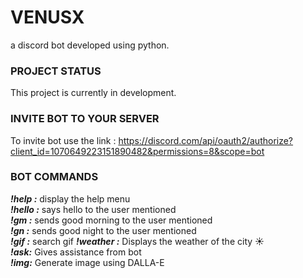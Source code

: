 # VENUSX #
 a discord bot developed using python.
 
### PROJECT STATUS ###
This project is currently in development.

### INVITE BOT TO YOUR SERVER ###
To invite bot use the link : https://discord.com/api/oauth2/authorize?client_id=1070649223151890482&permissions=8&scope=bot

### BOT COMMANDS ###
***!help :***
display the help menu
<br />
***!hello :***
says hello to the user mentioned
<br />
***!gm :***
sends good morning to the user mentioned
<br />
***!gn :***
sends good night to the user mentioned
<br />
***!gif :***
search gif
***!weather <city>:***
Displays the weather of the city ☀️
<br />
***!ask:***
Gives assistance from bot
<br />
***!img:***
Generate image using DALLA-E
<br />
